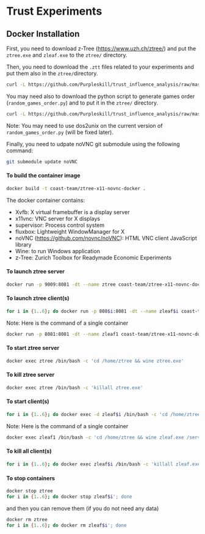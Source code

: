 # Trust Experiments


## Docker Installation


First, you need to download z-Tree (https://www.uzh.ch/ztree/) and put the ``ztree.exe`` and ``zleaf.exe`` to the ``ztree/`` directory.


Then, you need to download the ``.ztt`` files related to your experiments and put them also in the ``ztree/``directory.

```bash
curl -L https://github.com/Purpleskill/trust_influence_analysis/raw/master/ztree_programs/real_users_trust_reputation_scores_deviation.ztt --output ztree/real_users_trust_reputation_scores_deviation.ztt
```

You may need also to download the python script to generate games order (``random_games_order.py``) and to put it in the ``ztree/`` directory.

```bash
curl -L https://github.com/Purpleskill/trust_influence_analysis/raw/master/datafiles_ztree/Random_games_order.py --output ztree/random_games_order.py
```

Note: You may need to use dos2unix on the current version of ``random_games_order.py`` (will be fixed later).


Finally, you need to udpate noVNC git submodule using the following command:
```bash
git submodule update noVNC
```

#### To build the container image

```bash
docker build -t coast-team/ztree-x11-novnc-docker .
```

The docker container contains:
- Xvfb: X virtual framebuffer is a display server
- x11vnc: VNC server for X displays
- supervisor: Process control system
- fluxbox: Lightweight WindowManager for X
- noVNC (https://github.com/novnc/noVNC): HTML VNC client JavaScript library
- Wine: to run Windows application
- z-Tree: Zurich Toolbox for Readymade Economic Experiments


#### To launch ztree server

```bash
docker run -p 9009:8081 -dt --name ztree coast-team/ztree-x11-novnc-docker
```

#### To launch ztree client(s)

```bash
for i in {1..6}; do docker run -p 808$i:8081 -dt --name zleaf$i coast-team/ztree-x11-novnc-docker; done
```

Note: Here is the command of a single container 
```bash
docker run -p 8081:8081 -dt --name zleaf1 coast-team/ztree-x11-novnc-docker
```


#### To start ztree server

```bash
docker exec ztree /bin/bash -c 'cd /home/ztree && wine ztree.exe'
```

#### To kill ztree server

```bash
docker exec ztree /bin/bash -c 'killall ztree.exe'
```

#### To start client(s)

```bash
for i in {1..6}; do docker exec -d zleaf$i /bin/bash -c 'cd /home/ztree && wine zleaf.exe /server 172.17.0.2'; done
```

Note: Here is the command of a single container 
```bash
docker exec zleaf1 /bin/bash -c 'cd /home/ztree && wine zleaf.exe /server 172.17.0.2'
```

#### To kill all client(s)

```bash
for i in {1..6}; do docker exec zleaf$i /bin/bash -c 'killall zleaf.exe'; done
```

#### To stop containers

```bash
docker stop ztree
for i in {1..6}; do docker stop zleaf$i'; done
```

and then you can remove them (if you do not need any data)

```bash
docker rm ztree
for i in {1..6}; do docker rm zleaf$i'; done
```



